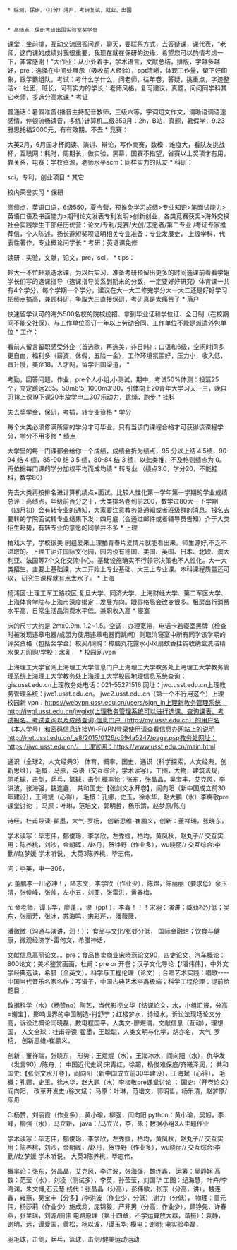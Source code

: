 
	* 综测，保研，（打分）落户，考研复试，就业，出国


	* 高绩点：保研考研出国实验室奖学金

课堂：坐前排，互动交流回答问题，聊天，要联系方式，去答疑课，课代表，“老师，这门课的成绩对我很重要，我现在就在保研的边缘，希望您可以酌情考虑一下，非常感谢！”大作业：从小处着手，学术语言，文献总结，排版，字越多越好，pre：选择在中间处展示（吸收前人经验），ppt清晰，体现工作量，留下好印象，跟学霸组队，考试：考什么学什么，问老师，往年卷，答疑，挑重点，字迹整洁x：社团，班长，问有实力的学长：老师风格，复习建议，真题，问问同学科其它老师，多选分高水课
	* 考证

普通话：暑假准备{播音主持配音教师，三级六等，字词短文作文，清晰语调语速感情，停顿流畅读音，多练}计算机二级359月：2h，B站，真题，暑假学，9.23雅思托福2000元，有有效期，不去
	* 竞赛：

大英2月，6月国才杯阅读、演讲、辩论，写作商赛，数模：难度大，看队友挑战杯，互联网：耗时，周期长，做实验，黑幕，国赛不指望，省赛以上奖项才有用，靠关系，电赛：学校资源，老师水平acm：同样实力的队友
	* 科研：

sci，专利，创业项目
	* 其它

校内荣誉实习
	* 保研

高绩点，英语口语，6级550，夏令营，预推免学习成绩>专业知识>笔面试能力>英语口语及书面能力>期刊论文发表专利发明>创新创业，各类竞赛获奖>海外交换社会实践学生干部经历优营：论文/专利/竞赛/大创/志愿者/第二专业 /考证专家推荐信，个人陈述，扬长避短奖项证明相关专业准备：专业发展史， 上级学科，代表性著作，专业概论问学长
	* 考研；英语课免修

读研：实验，文献，论文，pre，sci，
	* tips：

趁大一不忙赶紧选水课，为以后实习、准备考研预留出更多的时间选课前看看学姐学长们写的选课指导（选课指导关系到期末的分数，一定要好好研究）体育课一共有4个学分，每个学期一个学分，建议在大一大二修完学分大一大二还是好好学习把绩点搞高，兼顾科研，争取大三直接保研，考研真是太痛苦了
	* 落户

快速留学认可的海外500名校的院校统招、拿到毕业证和学位证、全日制（在校期间不能交社保）、与工作单位签订一年以上劳动合同、工作单位不能是派遣外包单位
	* 工作：

看前人留言留职感受外企（首选欧，再选美，非日韩）：口语和6级，空闲时间多更自由，福利多（薪资，休假，五险一金），工作环境氛围好，压力小，收入低，晋升慢，美企18，人才网，留学归国渠道，
	* 

考勤，回答问题，作业，pre个人小组,小测试，期中，考试50%体测：投篮25个，立定跳远265，50m6'5, 1000m3'30，引体向上20青年大学习天一三，晚自习18上课19下课20半放学申二307乐动力，跳绳，跑步
	* 挂科

失去奖学金，保研，考插，转专业资格
	* 学分

每个大类必须修满所需的学分才可毕业，只有当该门课程合格才可获得该课程学分，学分不用多修
	* 绩点

大学里的每一门课都会给你一个成绩，成绩会折为绩点，95 分以上结 4.5绩，90-94 结 4 绩，85-90 结 3.5 绩，80-84 结 3 绩，以此类推，不及格则绩点为 0。再依据每门课的学分加权平均而成均绩
	* 转专业 （绩点3.0，学分20，不能挂科，数学80）

先去大类再按排名进计算机绩点+面试。比较人性化第一学年第一学期的学业成绩总评：高绩点，年级前百分之十，大类排名卷到前200，数学过80大一下学期（四月初）会有转专业的通知，大家要注意教务处通知或者班级群的消息。报名去要转的学院面试转专业结果下发：四月底（会通过邮件或者辅导员告知）介于大类招生趋势，有转专业的意愿的同学并不多
	* 上理

拍戏大学，学校很美  剧组爱来上理拍青春片爱情片就能看出来。师生源好,不乏不进取的。上理工沪江国际文化园，园内设有德国、美国、英国、日本、北欧、澳大利亚、法国等7个文化交流中心。基础设施确实不行领导决策也不人性化。大一大类招生，主要上基础课，大二开始上专业基础、大三上专业课。本科课程质量还可以， 研究生课程就有点太水了。
	* 上海

杨浦区:上理工军工路校区,复旦大学、同济大学、上海财经大学、第二军医大学、上海体育学院与上海市深度绑定：发展方向。眼界格局会改变很多。租房出行消费水平高，日常生活品消费水平低。兼职收入高
	* 寝室

床的尺寸大约是 2mx0.9m. 1.2~1.5。空调，办理宽带，电话卡若寝室黑牌（检查时被发现违章电器/或因为使用违章电器而跳闸）则取消寝室中所有同学该学期的评奖资格（包括奖学金）校买/网购：樟脑丸花露水小风扇蚊香挂钩收纳盒洗洁精水果刀网购/学校：水乳，
	* 校园网/vpn

上海理工大学官网上海理工大学信息门户上海理工大学教务处上海理工大学教务管理系统上海理工大学教务处上海理工大学校园地理信息系统查询：gis.usst.edu.cn上理教务处电话：021-55271516 网址：jwc.usst.edu.cn上理教务管理系统：jwc1.usst.edu.cn。 jwc2.usst.edu.cn（第一个不行用这个）上理校园新 vpn：https://webvpn.usst.edu.cn/users/sign_in上理新教务管理系统：http://jwgl.usst.edu.cn/jwglxt(上理教务管理系统可以进行选课、查询课表、考试报名、考试查询以及成绩查询)信息门户（http://my.usst.edu.cn）的用户名（本人学号）和密码信息连接Wi-FiVPN登录使用请查看信息办网站上的说明http://net.usst.edu.cn/_s8/2015/0126/c694a5247/page.psp教务处网址：https://jwc.usst.edu.cn/。上理官网：https://www.usst.edu.cn/main.html

通识（全球2，人文经典3）
体育，概率，国史，通识（科学探索，人文经典，创新思维），毛概，马原，英语（交互综合，学术读写），工图，大物，建筑法规，
羽毛球，击剑，乒乓，篮球，击剑
概率论：张东，张晶晶，吴宝丰，艾克风，李洪波，张海强，魏连鑫，
共和国史:【张剑文水开卷】，阎向阳（新中国成立前30年建设），王海斌（心得），
毛概：孔娜，史玉，徐水华，赵大鹏（水）李梅敬pre课堂讨论 ；
马原：叶琳，范培文，郭明哲，杨乐清，赵梦原/陈舟

诗经，杜甫导读-翟墨，大气-罗杨，
创新思维-崔鹏义，创新：董祥瑞，张晓东，

学术读写：毕志伟，郁俊玲，李学欣，左秀媛，柏均，黄凤秋，赵丸子//
交互实用：陈养桃，刘沙，金朝晖，/赵丹，贺铮野（作业多），wu晓丽//
交互综合:李勤//赵梦媛
学术听说，
大英3陈养桃，毕志伟，

问：李英，申一306，

y:
董鹏李一川必冲！，陆志文，李学欣（作业少），陈煜，陈丽丽（要求低）余玉清，张俊峰，张帅，左小五，刘亚，张雷洪，黄春梅，

n:
金老师，谭玉华，廖蓬，，谬（ppt ），李鑫！！！宋羽：演讲；臧劲松分低；吴东，张丽芳，张冰，苏海鸣，宋彩芹，，潘薇薇，

潘微微（沟通与演讲，润！）； 食品与文化/张妤分低， 国际金融烂；饮食与健康，微观经济学-雷何文，希腊神话，

文献信息高丽论文。。pre；食品售卖商业宋晓燕论文90，四史论文，汽车概论：800论文；美术鉴赏画画，杜甫：pre or 开卷；汉子文化导论【/潘伟伟】，中外文学经典选读，希腊（全英文），科学与工程伦理（论文）; 合唱艺术实践：唱歌----中国当代音乐名家名作：写谱子，中国古典艺术李鑫极端；科学工程伦理：提前给题目；

数据科学（水）（杨赞no）陶艺，当代影视文华【结课论文，水，小组汇报，分高=谢宝】，影响世界的中国制造-肖舒宁；红楼梦水，诗经水，诉讼法现场论文分高，诉讼法概论闫晓磊，数电程国平，人类文-廖煜清，文献信息（互动），理想国，
人文全球：杜甫导读-翟墨，王聪聪，人类文明与化学，胡亦名，
大气-罗杨，
创新思维-崔鹏义，

创新：董祥瑞，张晓东，
形势：王煜焜（水），王海冰水，阎向阳（水），仇华发（发言90）/陈舟，；
中国近代史纲:宋青红，徐超，杨俊难保底/齐曦泽润，；
共和国史:【张剑文水开卷】，阎向阳（新中国成立前30年建设），王海斌（心得），
毛概：孔娜，史玉，徐水华，赵大鹏（水）李梅敬pre课堂讨论 ；
国史:（开卷论文）阎向阳，
改革开发史:/徐文斌；
马原：叶琳，范培文，郭明哲，杨乐清，赵梦原/陈舟

C:杨赞，刘丽霞（作业多），黄小瑜，柳强，闫向阳
python：黄小瑜，吴旭，李峰，柳强（水），马立新，
java：/马立兴，李，朱；数据小组3人主题作业

学术读写：毕志伟，郁俊玲，李学欣，左秀媛，柏均，黄凤秋，赵丸子//
交互实用：陈养桃，刘沙，金朝晖，/赵丹，贺铮野（作业多），wu晓丽//
交互综合:李勤//赵梦媛
学术听说，
大英3陈养桃，毕志伟，

概率论：张东，张晶晶，艾克风，李洪波，张海强，魏连鑫，
运筹：吴静娴
高数：范莹（水），刘凌（测试多），李英，孙莹莹，刘国华
工图：纪海慧，叶卉/李海渊，朱文博,石云慧
线代：张晶晶（分高），彭伟敏，张东（分高，讲），魏连鑫，雍燕，吴宝丰【分多】/李洪波（作业少，分低）,谢力（分低），
物理：童元伟，杨莎莉（作业少）施成龙，庞锦毅，严非男（分高，作业少），顾铮先，许春燕，张里瑶，刘源/田伟
电路原理（第十四章，不学运算放大器，谐振）：袁静，谢明，远，谭爱国，黄松，杨以波，/谭玉华;
模电：谢明; 
电实验李磊，

羽毛球，击剑，乒乓，篮球，击剑/健美运动运动;